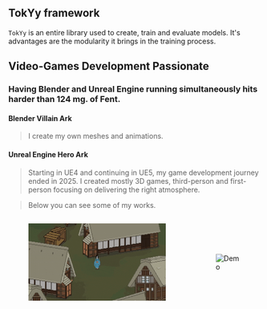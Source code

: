 ## TokYy framework

`TokYy` is an entire library used to create, train and evaluate models. It's advantages are the modularity it brings in the training process.

## Video-Games Development Passionate

### Having Blender and Unreal Engine running simultaneously hits harder than 124 mg. of Fent.

#### Blender Villain Ark
> I create my own meshes and animations. 

#### Unreal Engine Hero Ark
> Starting in UE4 and continuing in UE5, my game development journey ended in 2025. I created mostly 3D games, third-person and first-person focusing on delivering the right atmosphere.

> Below you can see some of my works.

<div style="display: flex; gap: 20px; align-items: center;">
  <figure>
    <img src="./killtheplayer.gif" alt="Demo" width="300"/>
  </figure>
  
  <figure>
    <img src="./thetrasnporters1.gif" alt="Demo" width="300"/>
  </figure>
</div>
